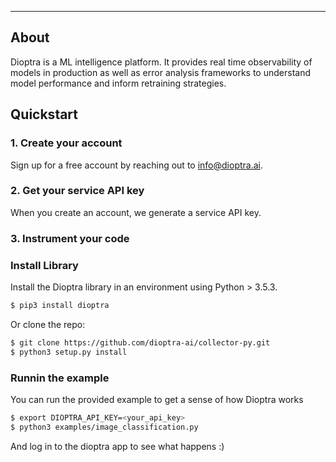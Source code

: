 

---

## About

Dioptra is a ML intelligence platform. It provides real time observability of models in production as well as error analysis frameworks to understand model performance and inform retraining strategies.

## Quickstart


### 1. Create your account
Sign up for a free account by reaching out to <info@dioptra.ai>.


### 2. Get your service API key
When you create an account, we generate a service API key.


### 3. Instrument your code


### Install Library

Install the Dioptra library in an environment using Python > 3.5.3.
```sh
$ pip3 install dioptra
```

Or clone the repo:
```sh
$ git clone https://github.com/dioptra-ai/collector-py.git
$ python3 setup.py install
```

### Runnin the example

You can run the provided example to get a sense of how Dioptra works

```sh
$ export DIOPTRA_API_KEY=<your_api_key>
$ python3 examples/image_classification.py
```

And log in to the dioptra app to see what happens :)

